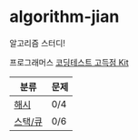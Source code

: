 # algorithm-jian
알고리즘 스터디!

프로그래머스 [코딩테스트 고득점 Kit](https://programmers.co.kr/learn/challenges?tab=practice_kit)

분류 | 문제
--- | ---
[해시](https://github.com/algorithm-ehwa/algorithm-jian/tree/master/hash) | 0/4
[스택/큐](https://github.com/algorithm-ehwa/algorithm-jian/tree/master/stack_queue) | 0/6
